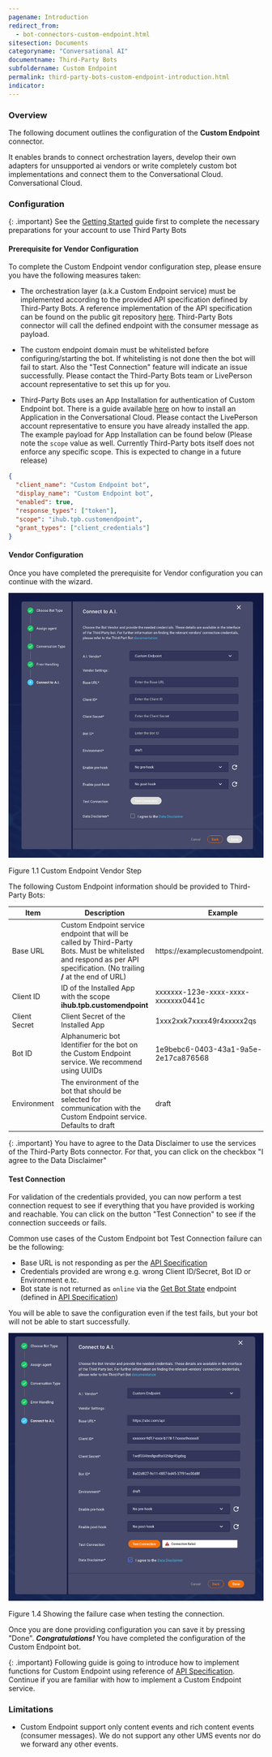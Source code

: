 ```yaml
---
pagename: Introduction
redirect_from:
  - bot-connectors-custom-endpoint.html
sitesection: Documents
categoryname: "Conversational AI"
documentname: Third-Party Bots
subfoldername: Custom Endpoint
permalink: third-party-bots-custom-endpoint-introduction.html
indicator:
---
```


### Overview

The following document outlines the configuration of the  **Custom Endpoint** connector.

It enables brands to connect orchestration layers, develop their own adapters for unsupported ai vendors or write
completely custom bot implementations and connect them to the Conversational Cloud.
Conversational Cloud.

### Configuration

{: .important}
See the [Getting Started](third-party-bots-getting-started.html) guide first to complete the necessary preparations for your account to use Third Party Bots

#### Prerequisite for Vendor Configuration

To complete the Custom Endpoint vendor configuration step, please ensure you have the following measures taken:

- The orchestration layer (a.k.a Custom Endpoint service) must be implemented according to the provided API specification
  defined by Third-Party Bots. A reference implementation of the API specification can be found on the public git
  repository [here](https://github.com/LivePersonInc/third-party-bots-custom-endpoint-reference-service).
  Third-Party Bots connector will call the defined endpoint with the consumer message as payload.

- The custom endpoint domain must be whitelisted before configuring/starting the bot. If
  whitelisting is not done then the bot will fail to start. Also the "Test Connection" feature will indicate an issue
  successfully. Please contact the Third-Party Bots team or LivePerson account representative to set this up for you.

- Third-Party Bots uses an App Installation for authentication of Custom Endpoint bot. There is a guide available
  [here](conversational-cloud-applications-installing-conversational-cloud-applications.html) on how to install
  an Application in the Conversational Cloud. Please contact the LivePerson account representative to ensure you
  have already installed the app. The example payload for App Installation can be found below
  (Please note the `scope` value as well. Currently Third-Party bots itself does not enforce any specific scope. This is expected to change in a future release)

```json
{
  "client_name": "Custom Endpoint bot",
  "display_name": "Custom Endpoint bot",
  "enabled": true,
  "response_types": ["token"],
  "scope": "ihub.tpb.customendpoint",
  "grant_types": ["client_credentials"]
}
```

#### Vendor Configuration

Once you have completed the prerequisite for Vendor configuration you can continue with the wizard.

<img class="fancyimage" style="width:600px" src="img/customendpoint/custom-endpoint-wizard.png">

Figure 1.1 Custom Endpoint Vendor Step

The following Custom Endpoint information should be provided to Third-Party Bots:

<table>
  <thead>
  <tr>
    <th>Item</th>
    <th>Description</th>
    <th>Example</th>
  </tr>
  </thead>
  <tbody>
  <tr>
    <td>Base URL</td>
    <td>Custom Endpoint service endpoint that will be called by Third-Party Bots. Must be 
        whitelisted and respond as per API specification. (No trailing <b>/</b> at the end of URL)
    </td>
    <td>https://examplecustomendpoint.com/api</td>
  </tr>
  <tr>
    <td>Client ID</td>
    <td>ID of the Installed App with the scope <b>ihub.tpb.customendpoint</b></td>
    <td>xxxxxxx-123e-xxxx-xxxx-xxxxxxx0441c</td>
  </tr>
  <tr>
    <td>Client Secret</td>
    <td>Client Secret of the Installed App</td>
    <td>1xxx2xxk7xxxx49r4xxxxx2qs</td>
  </tr>
  <tr>
    <td>Bot ID</td>
    <td>Alphanumeric bot Identifier for the bot on the Custom Endpoint service. We recommend using UUIDs</td>
    <td>1e9bebc6-0403-43a1-9a5e-2e17ca876568</td>
  </tr>
  <tr>
    <td>Environment</td>
    <td>The environment of the bot that should be selected for communication with the Custom 
        Endpoint service. Defaults to draft </td>
    <td>draft</td>
  </tr>
  </tbody>
</table>

{: .important}
You have to agree to the Data Disclaimer to use the services of the Third-Party Bots connector.
For that, you can click on the checkbox "I agree to the Data Disclaimer"

#### Test Connection

For validation of the credentials provided, you can now perform a test connection request
to see if everything that you have provided is working and reachable. You can click on the
button "Test Connection" to see if the connection succeeds or fails.

Common use cases of the Custom Endpoint bot Test Connection failure can be the following:

- Base URL is not responding as per the [API Specification](https://github.com/LivePersonInc/third-party-bots-custom-endpoint-reference-service)
- Credentials provided are wrong e.g. wrong Client ID/Secret, Bot ID or Environment e.tc.
- Bot state is not returned as `online` via the [Get Bot State](third-party-bots-custom-endpoint-basic-content.html#custom-endpoint-ce-service-methods)
  endpoint (defined in [API Specification](https://github.com/LivePersonInc/third-party-bots-custom-endpoint-reference-service))

You will be able to save the configuration even if the test fails, but your bot will not be able to start successfully.

<img class="fancyimage" style="width:600px" src="img/customendpoint/test-connection-failed.png">

Figure 1.4 Showing the failure case when testing the connection.

Once you are done providing configuration you can save it by pressing "Done". **_Congratulations!_** You have
completed the configuration of the Custom Endpoint bot.

{: .important}
Following guide is going to introduce how to implement functions for Custom Endpoint using reference of
[API Specification](https://github.com/LivePersonInc/third-party-bots-custom-endpoint-reference-service).
Continue if you are familiar with how to implement a Custom Endpoint service.

### Limitations

- Custom Endpoint support only content events and rich content events (consumer messages).
  We do not support any other UMS events nor do we forward any other events.
